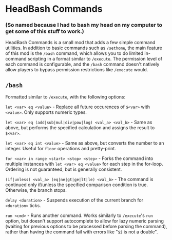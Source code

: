 
# HeadBash Commands

### (So named because I had to bash my head on my computer to get some of this stuff to work.)

HeadBash Commands is a small mod that adds a few simple command utilities. In addition to basic commands such as
`/sethome`, the main feature of this mod is the `/bash` command, which allows you to do limited in-command scripting
in a format similar to `/execute`. The permission level of each command is configurable, and the `/bash` command
doesn't natively allow players to bypass permission restrictions like `/execute` would.

## `/bash`

Formatted similar to `/execute`, with the following options:

`let <var> eq <value>` - Replace all future occurences of `$<var>` with `<value>`. Only supports numeric types.

`let <var> eq (add|sub|mul|div|pow|log) <val_a> <val_b>` - Same as above, but performs the specified calculation
and assigns the result to `$<var>`.

`let <var> eq int <value>` - Same as above, but converts the number to an integer. Useful for `floor` operations
and pretty-print.

`for <var> in range <start> <stop> <step>` - Forks the command into multiple instances with `let <var> eq <value>`
for each step in the for-loop. Ordering is not guaranteed, but is generally consistent.

`(if|unless) <val_a> (eq|ne|gt|ge|lt|le) <val_b>` - The command is continued only if/unless the specified
comparison condition is true. Otherwise, the branch stops.

`delay <duration>` - Suspends execution of the current branch for `<duration>` ticks.

`run <cmd>` - Runs another command. Works similarly to `/execute`'s `run` option, but doesn't support autocomplete
to allow for lazy numeric parsing (waiting for previous options to be processed before parsing the command),
rather than having the command fail with errors like "`$i` is not a double".